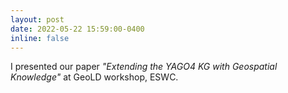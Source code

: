 ```yaml
---
layout: post
date: 2022-05-22 15:59:00-0400
inline: false
---
```


I presented our paper <i>"Extending the YAGO4 KG with Geospatial Knowledge"</i> at GeoLD workshop, ESWC.